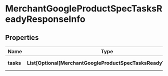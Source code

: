 # MerchantGoogleProductSpecTasksReadyResponseInfo


## Properties

| Name | Type | Description | Notes |
|------------ | ------------- | ------------- | -------------|
**tasks** | **List[Optional[MerchantGoogleProductSpecTasksReadyTaskInfo]]** | array of tasks |[optional]|